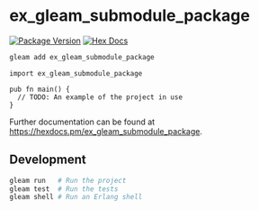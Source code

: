 # ex_gleam_submodule_package

[![Package Version](https://img.shields.io/hexpm/v/ex_gleam_submodule_package)](https://hex.pm/packages/ex_gleam_submodule_package)
[![Hex Docs](https://img.shields.io/badge/hex-docs-ffaff3)](https://hexdocs.pm/ex_gleam_submodule_package/)

```sh
gleam add ex_gleam_submodule_package
```
```gleam
import ex_gleam_submodule_package

pub fn main() {
  // TODO: An example of the project in use
}
```

Further documentation can be found at <https://hexdocs.pm/ex_gleam_submodule_package>.

## Development

```sh
gleam run   # Run the project
gleam test  # Run the tests
gleam shell # Run an Erlang shell
```
